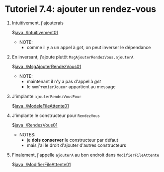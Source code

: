 # Tutoriel 7.4: ajouter un rendez-vous

1. Intuitivement, j'ajouterais

    $[java ./Intuitivement01]()

    * NOTE:
        * comme il y a un appel à *get*, on peut inverser le dépendance


1. En inversant, j'ajoute plutôt `MsgAjouterRendezVous.ajouterA`

    $[java ./MsgAjouterRendezVous01]()


    * NOTE:
        * maintenant il n'y a pas d'appel à *get*
        * le `nomPremierJoueur` appartient au message


1. J'implante `ajouterRendezVousPour`

    $[java ./ModeleFileAttente01]()

1. J'implante le constructeur pour `RendezVous`

    $[java ./RendezVous01]()

    * NOTES:
        * je **dois conserver** le constructeur par défaut
        * mais j'ai le droit d'ajouter d'autres constructeurs


1. Finalement, j'appelle `ajouterA` au bon endroit dans `ModifierFileAttente`

    $[java ./ModifierFileAttente01]()


